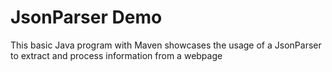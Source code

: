 # JsonParser Demo
This basic Java program with Maven showcases the usage of a JsonParser to extract and process information from a webpage
